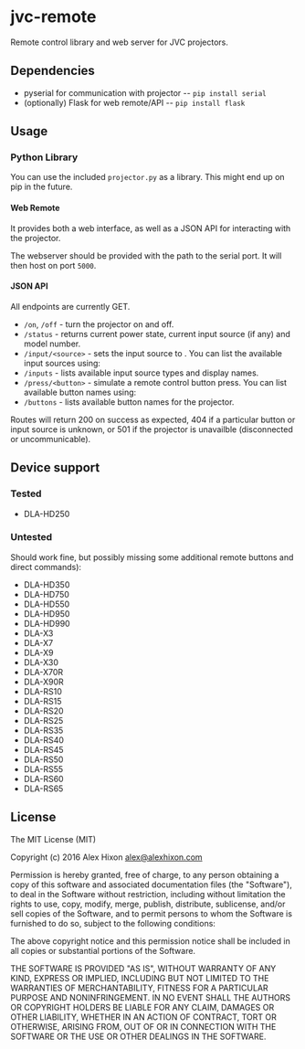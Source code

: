 # jvc-remote

Remote control library and web server for JVC projectors.

## Dependencies

* pyserial for communication with projector -- `pip install serial`
* (optionally) Flask for web remote/API -- `pip install flask`

## Usage

### Python Library
You can use the included `projector.py` as a library. This might end up on pip in the future.

#### Web Remote

It provides both a web interface, as well as a JSON API for interacting with the projector.

The webserver should be provided with the path to the serial port. It will then host on port `5000`.

#### JSON API

All endpoints are currently GET.

* `/on`, `/off` - turn the projector on and off.
* `/status` - returns current power state, current input source (if any) and model number.
* `/input/<source>` - sets the input source to <source>. You can list the available input sources using:
* `/inputs` - lists available input source types and display names.
* `/press/<button>` - simulate a remote control button press. You can list available button names using:
* `/buttons` - lists available button names for the projector.

Routes will return 200 on success as expected, 404 if a particular button or input source is unknown, or 501 if the projector is unavailble (disconnected or uncommunicable).

## Device support

### Tested
* DLA-HD250

### Untested

Should work fine, but possibly missing some additional remote buttons and direct commands):

* DLA-HD350
* DLA-HD750
* DLA-HD550
* DLA-HD950
* DLA-HD990
* DLA-X3
* DLA-X7
* DLA-X9
* DLA-X30
* DLA-X70R
* DLA-X90R
* DLA-RS10
* DLA-RS15
* DLA-RS20
* DLA-RS25
* DLA-RS35
* DLA-RS40
* DLA-RS45
* DLA-RS50
* DLA-RS55
* DLA-RS60
* DLA-RS65

## License

The MIT License (MIT)

Copyright (c) 2016 Alex Hixon alex@alexhixon.com

Permission is hereby granted, free of charge, to any person obtaining a copy of this software and associated documentation files (the "Software"), to deal in the Software without restriction, including without limitation the rights to use, copy, modify, merge, publish, distribute, sublicense, and/or sell copies of the Software, and to permit persons to whom the Software is furnished to do so, subject to the following conditions:

The above copyright notice and this permission notice shall be included in all copies or substantial portions of the Software.

THE SOFTWARE IS PROVIDED "AS IS", WITHOUT WARRANTY OF ANY KIND, EXPRESS OR IMPLIED, INCLUDING BUT NOT LIMITED TO THE WARRANTIES OF MERCHANTABILITY, FITNESS FOR A PARTICULAR PURPOSE AND NONINFRINGEMENT. IN NO EVENT SHALL THE AUTHORS OR COPYRIGHT HOLDERS BE LIABLE FOR ANY CLAIM, DAMAGES OR OTHER LIABILITY, WHETHER IN AN ACTION OF CONTRACT, TORT OR OTHERWISE, ARISING FROM, OUT OF OR IN CONNECTION WITH THE SOFTWARE OR THE USE OR OTHER DEALINGS IN THE SOFTWARE.